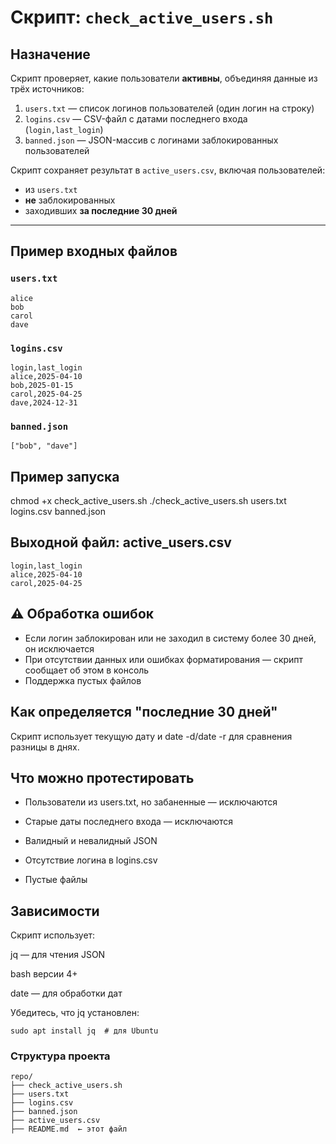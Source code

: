 
# Скрипт: `check_active_users.sh`

## Назначение

Скрипт проверяет, какие пользователи **активны**, объединяя данные из трёх источников:

1. `users.txt` — список логинов пользователей (один логин на строку)
2. `logins.csv` — CSV-файл с датами последнего входа (`login,last_login`)
3. `banned.json` — JSON-массив с логинами заблокированных пользователей

Скрипт сохраняет результат в `active_users.csv`, включая пользователей:
- из `users.txt`
- **не** заблокированных
- заходивших **за последние 30 дней**

---

## Пример входных файлов

### `users.txt`

```
alice
bob
carol
dave
```

### `logins.csv`
```csv
login,last_login
alice,2025-04-10
bob,2025-01-15
carol,2025-04-25
dave,2024-12-31
```

### `banned.json`

```
["bob", "dave"]
```

##  Пример запуска


chmod +x check_active_users.sh
./check_active_users.sh users.txt logins.csv banned.json

## Выходной файл: active_users.csv
```
login,last_login
alice,2025-04-10
carol,2025-04-25
```

## ⚠️ Обработка ошибок
- Если логин заблокирован или не заходил в систему более 30 дней, он исключается
- При отсутствии данных или ошибках форматирования — скрипт сообщает об этом в консоль
- Поддержка пустых файлов
 
## Как определяется "последние 30 дней"
Скрипт использует текущую дату и date -d/date -r для сравнения разницы в днях.

## Что можно протестировать
- Пользователи из users.txt, но забаненные — исключаются

- Старые даты последнего входа — исключаются

- Валидный и невалидный JSON

- Отсутствие логина в logins.csv

- Пустые файлы

## Зависимости
Скрипт использует:

jq — для чтения JSON

bash версии 4+

date — для обработки дат

Убедитесь, что jq установлен:

`sudo apt install jq  # для Ubuntu`

### Структура проекта

```
repo/
├── check_active_users.sh
├── users.txt
├── logins.csv
├── banned.json
├── active_users.csv
├── README.md  ← этот файл
```

